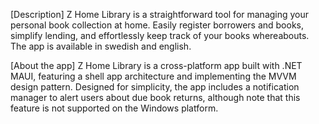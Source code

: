 [Description]
Z Home Library is a straightforward tool for managing your personal book collection at home. 
Easily register borrowers and books, simplify lending, and effortlessly keep track of your books
whereabouts. The app is available in swedish and english.

[About the app]
Z Home Library is a cross-platform app built with .NET MAUI, featuring a shell app architecture 
and implementing the MVVM design pattern. Designed for simplicity, the app includes a notification manager
to alert users about due book returns, although note that this feature is not supported on the Windows platform.

